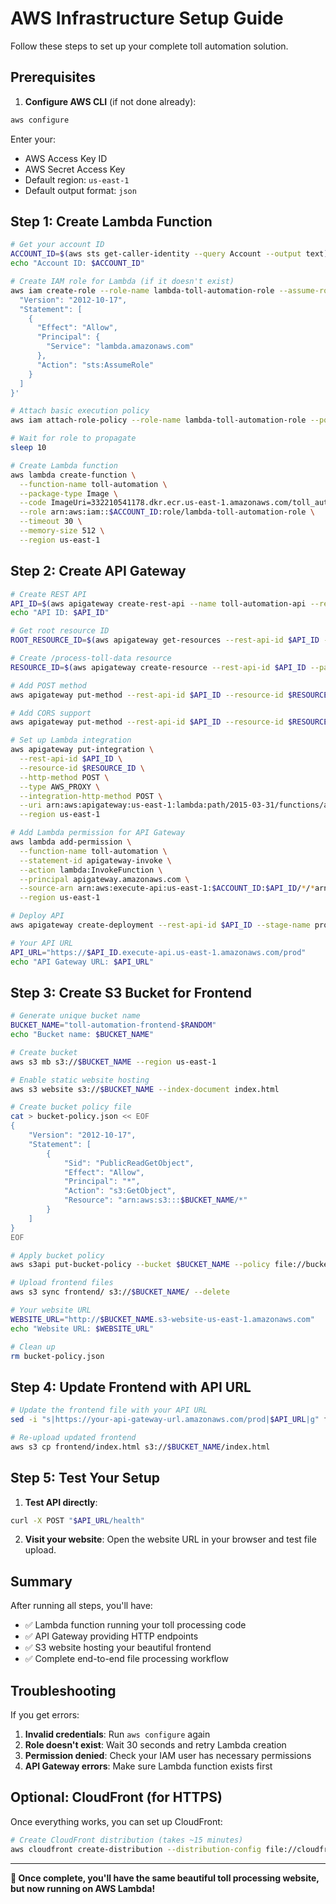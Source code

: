 # AWS Infrastructure Setup Guide

Follow these steps to set up your complete toll automation solution.

## Prerequisites

1. **Configure AWS CLI** (if not done already):
```bash
aws configure
```
Enter your:
- AWS Access Key ID
- AWS Secret Access Key  
- Default region: `us-east-1`
- Default output format: `json`

## Step 1: Create Lambda Function

```bash
# Get your account ID
ACCOUNT_ID=$(aws sts get-caller-identity --query Account --output text)
echo "Account ID: $ACCOUNT_ID"

# Create IAM role for Lambda (if it doesn't exist)
aws iam create-role --role-name lambda-toll-automation-role --assume-role-policy-document '{
  "Version": "2012-10-17",
  "Statement": [
    {
      "Effect": "Allow",
      "Principal": {
        "Service": "lambda.amazonaws.com"
      },
      "Action": "sts:AssumeRole"
    }
  ]
}'

# Attach basic execution policy
aws iam attach-role-policy --role-name lambda-toll-automation-role --policy-arn arn:aws:iam::aws:policy/service-role/AWSLambdaBasicExecutionRole

# Wait for role to propagate
sleep 10

# Create Lambda function
aws lambda create-function \
  --function-name toll-automation \
  --package-type Image \
  --code ImageUri=332210541178.dkr.ecr.us-east-1.amazonaws.com/toll_automation:latest \
  --role arn:aws:iam::$ACCOUNT_ID:role/lambda-toll-automation-role \
  --timeout 30 \
  --memory-size 512 \
  --region us-east-1
```

## Step 2: Create API Gateway

```bash
# Create REST API
API_ID=$(aws apigateway create-rest-api --name toll-automation-api --region us-east-1 --query 'id' --output text)
echo "API ID: $API_ID"

# Get root resource ID
ROOT_RESOURCE_ID=$(aws apigateway get-resources --rest-api-id $API_ID --region us-east-1 --query 'items[0].id' --output text)

# Create /process-toll-data resource
RESOURCE_ID=$(aws apigateway create-resource --rest-api-id $API_ID --parent-id $ROOT_RESOURCE_ID --path-part "process-toll-data" --region us-east-1 --query 'id' --output text)

# Add POST method
aws apigateway put-method --rest-api-id $API_ID --resource-id $RESOURCE_ID --http-method POST --authorization-type NONE --region us-east-1

# Add CORS support
aws apigateway put-method --rest-api-id $API_ID --resource-id $RESOURCE_ID --http-method OPTIONS --authorization-type NONE --region us-east-1

# Set up Lambda integration
aws apigateway put-integration \
  --rest-api-id $API_ID \
  --resource-id $RESOURCE_ID \
  --http-method POST \
  --type AWS_PROXY \
  --integration-http-method POST \
  --uri arn:aws:apigateway:us-east-1:lambda:path/2015-03-31/functions/arn:aws:lambda:us-east-1:$ACCOUNT_ID:function:toll-automation/invocations \
  --region us-east-1

# Add Lambda permission for API Gateway
aws lambda add-permission \
  --function-name toll-automation \
  --statement-id apigateway-invoke \
  --action lambda:InvokeFunction \
  --principal apigateway.amazonaws.com \
  --source-arn arn:aws:execute-api:us-east-1:$ACCOUNT_ID:$API_ID/*/*arn \
  --region us-east-1

# Deploy API
aws apigateway create-deployment --rest-api-id $API_ID --stage-name prod --region us-east-1

# Your API URL
API_URL="https://$API_ID.execute-api.us-east-1.amazonaws.com/prod"
echo "API Gateway URL: $API_URL"
```

## Step 3: Create S3 Bucket for Frontend

```bash
# Generate unique bucket name
BUCKET_NAME="toll-automation-frontend-$RANDOM"
echo "Bucket name: $BUCKET_NAME"

# Create bucket
aws s3 mb s3://$BUCKET_NAME --region us-east-1

# Enable static website hosting
aws s3 website s3://$BUCKET_NAME --index-document index.html

# Create bucket policy file
cat > bucket-policy.json << EOF
{
    "Version": "2012-10-17",
    "Statement": [
        {
            "Sid": "PublicReadGetObject",
            "Effect": "Allow",
            "Principal": "*",
            "Action": "s3:GetObject",
            "Resource": "arn:aws:s3:::$BUCKET_NAME/*"
        }
    ]
}
EOF

# Apply bucket policy
aws s3api put-bucket-policy --bucket $BUCKET_NAME --policy file://bucket-policy.json

# Upload frontend files
aws s3 sync frontend/ s3://$BUCKET_NAME/ --delete

# Your website URL
WEBSITE_URL="http://$BUCKET_NAME.s3-website-us-east-1.amazonaws.com"
echo "Website URL: $WEBSITE_URL"

# Clean up
rm bucket-policy.json
```

## Step 4: Update Frontend with API URL

```bash
# Update the frontend file with your API URL
sed -i "s|https://your-api-gateway-url.amazonaws.com/prod|$API_URL|g" frontend/index.html

# Re-upload updated frontend
aws s3 cp frontend/index.html s3://$BUCKET_NAME/index.html
```

## Step 5: Test Your Setup

1. **Test API directly**:
```bash
curl -X POST "$API_URL/health"
```

2. **Visit your website**:
Open the website URL in your browser and test file upload.

## Summary

After running all steps, you'll have:
- ✅ Lambda function running your toll processing code
- ✅ API Gateway providing HTTP endpoints
- ✅ S3 website hosting your beautiful frontend
- ✅ Complete end-to-end file processing workflow

## Troubleshooting

If you get errors:
1. **Invalid credentials**: Run `aws configure` again
2. **Role doesn't exist**: Wait 30 seconds and retry Lambda creation
3. **Permission denied**: Check your IAM user has necessary permissions
4. **API Gateway errors**: Make sure Lambda function exists first

## Optional: CloudFront (for HTTPS)

Once everything works, you can set up CloudFront:
```bash
# Create CloudFront distribution (takes ~15 minutes)
aws cloudfront create-distribution --distribution-config file://cloudfront-config.json
```

---

**🎉 Once complete, you'll have the same beautiful toll processing website, but now running on AWS Lambda!**